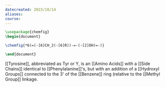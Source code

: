 ```yaml
---
datecreated: 2023/10/14
aliases: 
course:
---
```

```tikz
\usepackage{chemfig}
\begin{document}

\chemfig{*6(=(-[6]CH_2(-[6]R))-=-(-[2]OH)=-)}

\end{document}
```

[[Tyrosine]], abbreviated as Tyr or Y, is an [[Amino Acids]] with a [[Side Chains]] identical to [[Phenylalanine]]'s, but with an addition of a [[Hydroxyl Groups]] connected to the 3' of the [[Benzene]] ring (relative to the [[Methyl Group]] linkage.